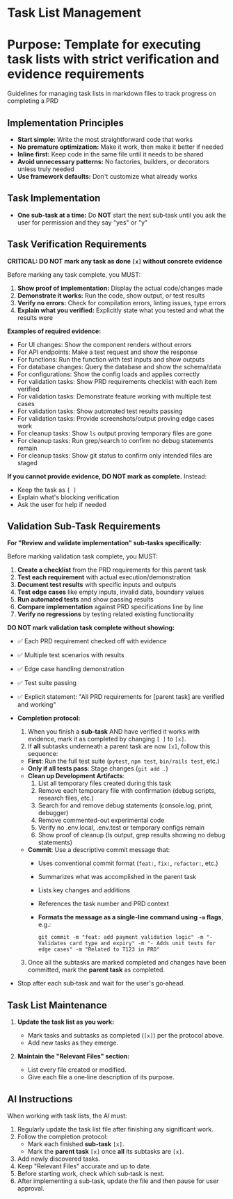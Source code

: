 # Task List Management
# Purpose: Template for executing task lists with strict verification and evidence requirements

Guidelines for managing task lists in markdown files to track progress on completing a PRD

## Implementation Principles
- **Start simple:** Write the most straightforward code that works
- **No premature optimization:** Make it work, then make it better if needed
- **Inline first:** Keep code in the same file until it needs to be shared
- **Avoid unnecessary patterns:** No factories, builders, or decorators unless truly needed
- **Use framework defaults:** Don't customize what already works

## Task Implementation
- **One sub-task at a time:** Do **NOT** start the next sub‑task until you ask the user for permission and they say "yes" or "y"

## Task Verification Requirements
**CRITICAL: DO NOT mark any task as done `[x]` without concrete evidence**

Before marking any task complete, you MUST:
1. **Show proof of implementation:** Display the actual code/changes made
2. **Demonstrate it works:** Run the code, show output, or test results
3. **Verify no errors:** Check for compilation errors, linting issues, type errors
4. **Explain what you verified:** Explicitly state what you tested and what the results were

**Examples of required evidence:**
- For UI changes: Show the component renders without errors
- For API endpoints: Make a test request and show the response
- For functions: Run the function with test inputs and show outputs
- For database changes: Query the database and show the schema/data
- For configurations: Show the config loads and applies correctly
- For validation tasks: Show PRD requirements checklist with each item verified
- For validation tasks: Demonstrate feature working with multiple test cases
- For validation tasks: Show automated test results passing
- For validation tasks: Provide screenshots/output proving edge cases work
- For cleanup tasks: Show `ls` output proving temporary files are gone
- For cleanup tasks: Run grep/search to confirm no debug statements remain
- For cleanup tasks: Show git status to confirm only intended files are staged

**If you cannot provide evidence, DO NOT mark as complete.** Instead:
- Keep the task as `[ ]`
- Explain what's blocking verification
- Ask the user for help if needed

## Validation Sub-Task Requirements
**For "Review and validate implementation" sub-tasks specifically:**

Before marking validation task complete, you MUST:
1. **Create a checklist** from the PRD requirements for this parent task
2. **Test each requirement** with actual execution/demonstration
3. **Document test results** with specific inputs and outputs
4. **Test edge cases** like empty inputs, invalid data, boundary values
5. **Run automated tests** and show passing results
6. **Compare implementation** against PRD specifications line by line
7. **Verify no regressions** by testing related existing functionality

**DO NOT mark validation task complete without showing:**
- ✅ Each PRD requirement checked off with evidence
- ✅ Multiple test scenarios with results
- ✅ Edge case handling demonstration
- ✅ Test suite passing
- ✅ Explicit statement: "All PRD requirements for [parent task] are verified and working"

- **Completion protocol:**
  1. When you finish a **sub‑task** AND have verified it works with evidence, mark it as completed by changing `[ ]` to `[x]`.
  2. If **all** subtasks underneath a parent task are now `[x]`, follow this sequence:
    - **First**: Run the full test suite (`pytest`, `npm test`, `bin/rails test`, etc.)
    - **Only if all tests pass**: Stage changes (`git add .`)
    - **Clean up Development Artifacts**:
      1. List all temporary files created during this task
      2. Remove each temporary file with confirmation (debug scripts, research files, etc.)
      3. Search for and remove debug statements (console.log, print, debugger)
      4. Remove commented-out experimental code
      5. Verify no .env.local, .env.test or temporary configs remain
      6. Show proof of cleanup (ls output, grep results showing no debug statements)
    - **Commit**: Use a descriptive commit message that:
      - Uses conventional commit format (`feat:`, `fix:`, `refactor:`, etc.)
      - Summarizes what was accomplished in the parent task
      - Lists key changes and additions
      - References the task number and PRD context
      - **Formats the message as a single-line command using `-m` flags**, e.g.:

        ```
        git commit -m "feat: add payment validation logic" -m "- Validates card type and expiry" -m "- Adds unit tests for edge cases" -m "Related to T123 in PRD"
        ```
  3. Once all the subtasks are marked completed and changes have been committed, mark the **parent task** as completed.
- Stop after each sub‑task and wait for the user's go‑ahead.

## Task List Maintenance

1. **Update the task list as you work:**
   - Mark tasks and subtasks as completed (`[x]`) per the protocol above.
   - Add new tasks as they emerge.

2. **Maintain the "Relevant Files" section:**
   - List every file created or modified.
   - Give each file a one‑line description of its purpose.

## AI Instructions

When working with task lists, the AI must:

1. Regularly update the task list file after finishing any significant work.
2. Follow the completion protocol:
   - Mark each finished **sub‑task** `[x]`.
   - Mark the **parent task** `[x]` once **all** its subtasks are `[x]`.
3. Add newly discovered tasks.
4. Keep "Relevant Files" accurate and up to date.
5. Before starting work, check which sub‑task is next.
6. After implementing a sub‑task, update the file and then pause for user approval.
